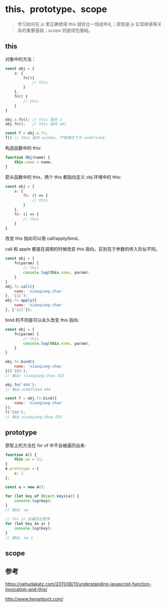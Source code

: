 # this、prototype、scope

> 学习如何在 js 里正确使用 this 就好比一场成年礼；原型是 js 实现继承等关系的重要基础；scope 则是闭包基础。

## this

对象中的方法：

```js
const obj = {
    a: {
        fn(){
            // this
        }
    },
    fn() {
        // this
    }
}

obj.a.fn(); // this 指向 a
obj.fn();   // this 指向 obj

const f = obj.a.fn;
f() // this 指向 window, 严格模式下为 undefined
```

构造函数中的 this: 

```js
function Obj(name) {
    this.name = name;
}
```

箭头函数中的 this，两个 this 都指向定义 obj 环境中的 this:

```js
const obj = {
    a: {
        fn: () => {
            // this
        }
    },
    fn: () => {
        // this
    }
}
```

改变 this 指向可以用 call/apply/bind。

call 和 apple 都是在调用的时候改变 this 指向，区别在于参数的传入形似不同。
```js
const obj = {
    fn(param) {
        // this
        console.log(this.name, param);
    }
}
obj.fn.call({
    name: 'xiaoqiang-zhao'
}, '111');
obj.fn.apply({
    name: 'xiaoqiang-zhao'
}, ['111']);
```

bind 的不同是可以永久改变 this 指向:

```js
const obj = {
    fn(param) {
        // this
        console.log(this.name, param);
    }
}

obj.fn.bind({
    name: 'xiaoqiang-zhao'
})('333');
// 输出: xiaoqiang-zhao 333

obj.fn('444');
// 输出 undefined 444

const f = obj.fn.bind({
    name: 'xiaoqiang-zhao'
});
f('555');
// 输出 xiaoqiang-zhao 555
```

## prototype

原型上的方法在 for of 中不会被遍历出来:

```js
function A() {
    this.aa = 11;
}
A.prototype = {
    a: 1
};

const a = new A();

for (let key of Object.keys(a)) {
    console.log(key);
}
// 输出: aa

// for in 会遍历出更多
for (let key in a) {
    console.log(key);
}
// 输出: aa a
```

## scope

## 参考

https://yehudakatz.com/2011/08/11/understanding-javascript-function-invocation-and-this/

http://www.henanbuct.com/
